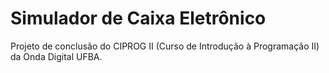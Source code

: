 # Simulador de Caixa Eletrônico

Projeto de conclusão do CIPROG II (Curso de Introdução à Programação II) da Onda Digital UFBA.
